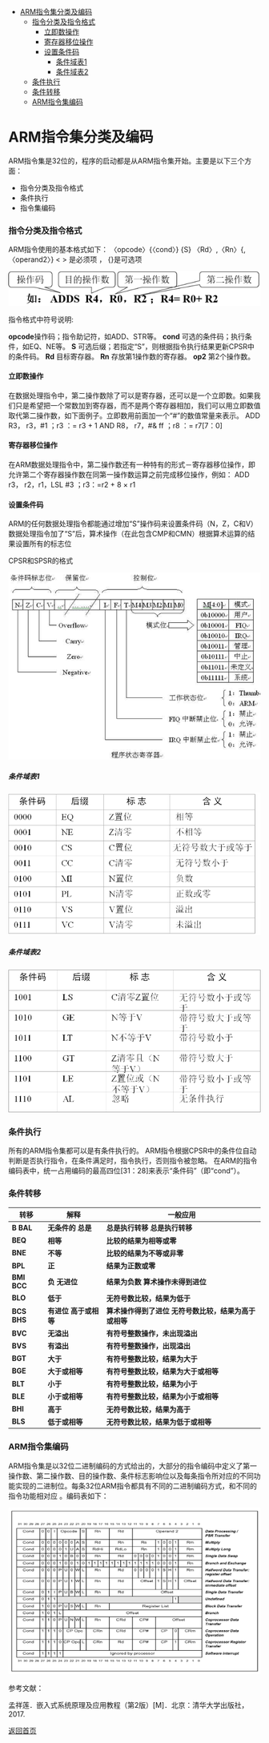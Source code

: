- [ARM指令集分类及编码](#arm指令集分类及编码)
    - [指令分类及指令格式](#指令分类及指令格式)
      - [立即数操作](#立即数操作)
      - [寄存器移位操作](#寄存器移位操作)
      - [设置条件码](#设置条件码)
        - [条件域表1](#条件域表1)
        - [条件域表2](#条件域表2)
    - [条件执行](#条件执行)
    - [条件转移](#条件转移)
    - [ARM指令集编码](#arm指令集编码)


# ARM指令集分类及编码

ARM指令集是32位的，程序的启动都是从ARM指令集开始。主要是以下三个方面：

+ 指令分类及指令格式
+ 条件执行 
+ 指令集编码

### 指令分类及指令格式

ARM指令使用的基本格式如下：
  〈opcode〉{〈cond〉} {S} 〈Rd〉,〈Rn〉{,〈operand2〉} 
  < > 是必须项 ， {}是可选项

![](https://raw.githubusercontent.com/timerring/picgo/master/picbed/image-20221215102100900.png)

指令格式中符号说明:

**opcode**操作码；指令助记符，如ADD、STR等。
**cond** 可选的条件码；执行条件，如EQ、NE等。
**S** 可选后缀；若指定“S”，则根据指令执行结果更新CPSR中的条件码。
**Rd**	目标寄存器。
**Rn**	存放第1操作数的寄存器。
**op2**	第2个操作数。 

#### 立即数操作

在数据处理指令中，第二操作数除了可以是寄存器，还可以是一个立即数。如果我们只是希望把一个常数加到寄存器，而不是两个寄存器相加，我们可以用立即数值取代第二操作数，如下面例子。立即数用前面加一个“#”的数值常量来表示。
 		ADD   R3， r3，#1        ；r3 ：= r3 + 1
 		AND   R8， r7，#& ff     ；r8 ：= r7[7：0]

#### 寄存器移位操作

在ARM数据处理指令中，第二操作数还有一种特有的形式－寄存器移位操作，即允许第二个寄存器操作数在同第一操作数运算之前完成移位操作，例如：
 ADD   r3， r2，r1，LSL #3     ；r3：=r2 + 8 × r1

#### 设置条件码

ARM的任何数据处理指令都能通过增加“S”操作码来设置条件码（N，Z，C和V）
数据处理指令加了“S”后，算术操作（在此包含CMP和CMN）根据算术运算的结果设置所有的标志位

CPSR和SPSR的格式 

![](https://raw.githubusercontent.com/timerring/picgo/master/picbed/image-20221215102244545.png)

##### 条件域表1

![](https://raw.githubusercontent.com/timerring/picgo/master/picbed/image-20221215102307221.png)

##### 条件域表2

![](https://raw.githubusercontent.com/timerring/picgo/master/picbed/image-20221215102324490.png)

### 条件执行

所有的ARM指令集都可以是有条件执行的。
ARM指令根据CPSR中的条件位自动判断是否执行指令，在条件满足时，指令执行，否则指令被忽略。
在ARM的指令编码表中，统一占用编码的最高四位[31：28]来表示“条件码”（即“cond”）。 

### 条件转移

| **转移**         | **解释**                   | **一般应用**                                               |
| ---------------- | -------------------------- | ---------------------------------------------------------- |
| **B**  **BAL**   | **无条件的**  **总是**     | **总是执行转移**  **总是执行转移**                         |
| **BEQ**          | **相等**                   | **比较的结果为相等或零**                                   |
| **BNE**          | **不等**                   | **比较的结果为不等或非零**                                 |
| **BPL**          | **正**                     | **结果为正数或零**                                         |
| **BMI**  **BCC** | **负**  **无进位**         | **结果为负数**  **算术操作未得到进位**                     |
| **BLO**          | **低于**                   | **无符号数比较，结果为低于**                               |
| **BCS**  **BHS** | **有进位**  **高于或相等** | **算术操作得到了进位**  **无符号数比较，结果为高于或相等** |
| **BVC**          | **无溢出**                 | **有符号整数操作，未出现溢出**                             |
| **BVS**          | **有溢出**                 | **有符号整数操作，出现溢出**                               |
| **BGT**          | **大于**                   | **有符号整数比较，结果为大于**                             |
| **BGE**          | **大于或相等**             | **有符号整数比较，结果为大于或相等**                       |
| **BLT**          | **小于**                   | **有符号整数比较，结果为小于**                             |
| **BLE**          | **小于或相等**             | **有符号整数比较，结果为小于或相等**                       |
| **BHI**          | **高于**                   | **无符号数比较，结果为高于**                               |
| **BLS**          | **低于或相等**             | **无符号数比较，结果为低于或相等**                         |

### ARM指令集编码

ARM指令集是以32位二进制编码的方式给出的，大部分的指令编码中定义了第一操作数、第二操作数、目的操作数、条件标志影响位以及每条指令所对应的不同功能实现的二进制位。每条32位ARM指令都具有不同的二进制编码方式，和不同的指令功能相对应 。编码表如下：

![](https://raw.githubusercontent.com/timerring/picgo/master/picbed/image-20221215103729583.png)



参考文献：

孟祥莲．嵌入式系统原理及应用教程（第2版）[M]．北京：清华大学出版社，2017.



[返回首页](https://github.com/timerring/hardware-tutorial)